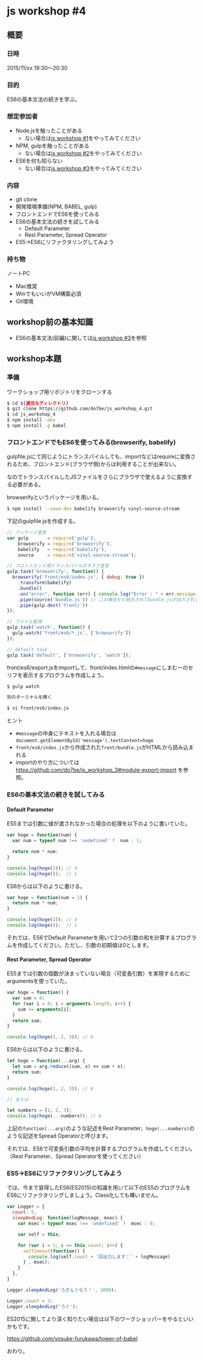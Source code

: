 # js workshop #4

## 概要

### 日時

2015/11/xx 19:30〜20:30

### 目的

ES6の基本文法の続きを学ぶ。

### 想定参加者

* Node.jsを触ったことがある
  * ない場合は[js workshop #1](https://github.com/do7be/js_workshop_1)をやってみてください
* NPM, gulpを触ったことがある
  * ない場合は[js workshop #2](https://github.com/do7be/js_workshop_2)をやってみてください
* ES6を何も知らない
  * ない場合は[js workshop #3](https://github.com/do7be/js_workshop_3)をやってみてください


### 内容

* git clone
* 開発環境準備(NPM, BABEL, gulp)
* フロントエンドでES6を使ってみる
* ES6の基本文法の続きを試してみる
  * Default Parameter
  * Rest Parameter, Spread Operator
* ES5→ES6にリファクタリングしてみよう


### 持ち物

ノートPC

* Mac推奨
* WinでもいいがVM構築必須
* Git環境


## workshop前の基本知識

* ES6の基本文法(前編)に関しては[js workshop #3](https://github.com/do7be/js_workshop_3)を参照


## workshop本題

### 準備

ワークショップ用リポジトリをクローンする

```bash
$ cd ${適当なディレクトリ}
$ git clone https://github.com/do7be/js_workshop_4.git
$ cd js_workshop_4
$ npm install -dev
$ npm install -g babel
```

### フロントエンドでもES6を使ってみる(browserify, babelify)

gulpfile.jsにて同じようにトランスパイルしても、importなどはrequireに変換されるため、フロントエンド(ブラウザ側)からは利用することが出来ない。

なのでトランスパイルしたJSファイルをさらにブラウザで使えるように変換する必要がある。

browserifyというパッケージを用いる。

```bash
$ npm install --save-dev babelify browserify vinyl-source-stream
```

下記のgulpfile.jsを作成する。

```javascript
// パッケージ宣言
var gulp       = require('gulp'),
    browserify = require('browserify'),
    babelify   = require('babelify'),
    source     = require('vinyl-source-stream');

// フロントエンド用トランスパイルのタスク宣言
gulp.task('browserify', function() {
  browserify('front/es6/index.js', { debug: true })
    .transform(babelify)
    .bundle()
    .on("error", function (err) { console.log("Error : " + err.message); })
    .pipe(source('bundle.js')) // この場合だと結合されてbundle.jsが出力される
    .pipe(gulp.dest('front/'))
});

// ファイル監視
gulp.task('watch', function() {
  gulp.watch('front/es6/*.js', ['browserify'])
});

// default task
gulp.task('default', ['browserify', 'watch']);
```

front/es6/export.jsをimportして、front/index.htmlの`#message`にしまむーのセリフを表示するプログラムを作成しよう。

```bash
$ gulp watch

別のターミナルを開く

$ vi front/es6/index.js
```

ヒント

* `#message`の中身にテキストを入れる場合は`document.getElementById('message').textContent=hoge`
* `front/es6/index.js`から作成された`front/bundle.js`がHTMLから読み込まれる
* importのやり方については https://github.com/do7be/js_workshop_3#module-export-import を参照。

### ES6の基本文法の続きを試してみる

#### Default Parameter

ES5までは引数に値が渡されなかった場合の処理を以下のように書いていた。

```javascript
var hoge = function(num) {
  var num = typeof num !== 'undefined' ?  num : 1;

  return num * num;
}

console.log(hoge(2)); // 4
console.log(hoge());  // 1
```

ES6からは以下のように書ける。

```javascript
var hoge = function(num = 1) {
  return num * num;
}

console.log(hoge(2)); // 4
console.log(hoge());  // 1
```

それでは、ES6でDefault Parameterを用いて2つの引数の和を計算するプログラムを作成してください。ただし、引数の初期値は0とします。



#### Rest Parameter, Spread Operator

ES5までは引数の個数が決まっていない場合（可変長引数）を実現するためにargumentsを使っていた。

```javascript
var hoge = function() {
  var sum = 0;
  for (var i = 0; i < arguments.length; i++) {
    sum += arguments[i];
  }
  return sum;
}

console.log(hoge(1, 2, 3)); // 6
```

ES6からは以下のように書ける。

```javascript
let hoge = function(...arg) {
  let sum = arg.reduce((sum, x) => sum + x);
  return sum;
}

console.log(hoge(1, 2, 3)); // 6

// または

let numbers = [1, 2, 3];
console.log(hoge(...numbers)); // 6
```

上記の`function(...arg)`のような記述をRest Parameter、`hoge(...numbers)`のような記述をSpread Operatorと呼びます。


それでは、ES6で可変長引数の平均を計算するプログラムを作成してください。（Rest Parameter、Spread Operatorを使ってください）


### ES5→ES6にリファクタリングしてみよう

では、今まで習得したES6(ES2015)の知識を用いて以下のES5のプログラムをES6にリファクタリングしましょう。Class化しても構いません。

```javascript
var Logger = {
  count: 5,
  sleepAndLog: function(logMessage, msec) {
    var msec = typeof msec !== 'undefined' ?  msec : 0;

    var self = this;

    for (var i = 1; i <= this.count; i++) {
      setTimeout(function() {
        console.log(self.count + '回出力します：' + logMessage)
      } , msec);
    }
  },
}

Logger.sleepAndLog('ろぎんぐなう！', 1000);

Logger.count = 3;
Logger.sleepAndLog('ろぐ');
```

ES2015に関してより深く知りたい場合は以下のワークショッパーをやるといいかもです。

https://github.com/yosuke-furukawa/tower-of-babel

おわり。
